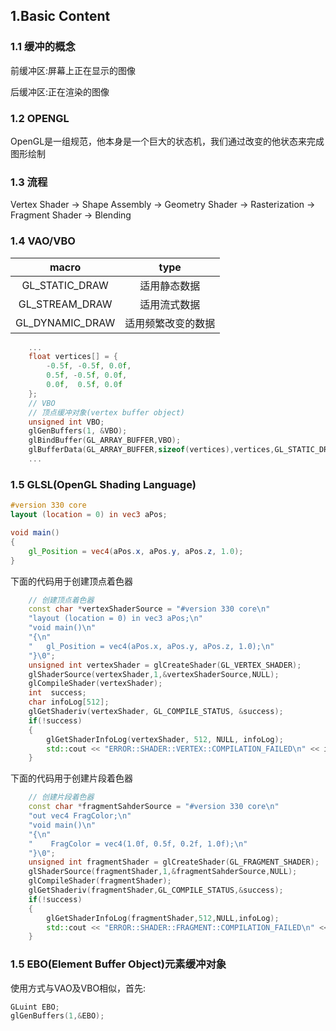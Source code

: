 ## 1.Basic Content
### 1.1 缓冲的概念
前缓冲区:屏幕上正在显示的图像

后缓冲区:正在渲染的图像
### 1.2 OPENGL
OpenGL是一组规范，他本身是一个巨大的状态机，我们通过改变的他状态来完成图形绘制

### 1.3 流程

Vertex Shader -> Shape Assembly -> Geometry Shader -> Rasterization -> Fragment Shader -> Blending

### 1.4 VAO/VBO
|macro|type|
|:---:|:---:|
|GL_STATIC_DRAW|适用静态数据|
|GL_STREAM_DRAW|适用流式数据|
|GL_DYNAMIC_DRAW|适用频繁改变的数据|

```cpp
    ...
    float vertices[] = {
        -0.5f, -0.5f, 0.0f,
        0.5f, -0.5f, 0.0f,
        0.0f,  0.5f, 0.0f
    };
    // VBO
    // 顶点缓冲对象(vertex buffer object)
    unsigned int VBO;
    glGenBuffers(1, &VBO);
    glBindBuffer(GL_ARRAY_BUFFER,VBO);
    glBufferData(GL_ARRAY_BUFFER,sizeof(vertices),vertices,GL_STATIC_DRAW);
    ...
```

### 1.5 GLSL(OpenGL Shading Language)
```glsl
#version 330 core
layout (location = 0) in vec3 aPos;

void main()
{
    gl_Position = vec4(aPos.x, aPos.y, aPos.z, 1.0);
}
```
下面的代码用于创建顶点着色器
```cpp
    // 创建顶点着色器
    const char *vertexShaderSource = "#version 330 core\n"
    "layout (location = 0) in vec3 aPos;\n"
    "void main()\n"
    "{\n"
    "   gl_Position = vec4(aPos.x, aPos.y, aPos.z, 1.0);\n"
    "}\0";
    unsigned int vertexShader = glCreateShader(GL_VERTEX_SHADER);
    glShaderSource(vertexShader,1,&vertexShaderSource,NULL);
    glCompileShader(vertexShader);
    int  success;
    char infoLog[512];
    glGetShaderiv(vertexShader, GL_COMPILE_STATUS, &success);
    if(!success)
    {
        glGetShaderInfoLog(vertexShader, 512, NULL, infoLog);
        std::cout << "ERROR::SHADER::VERTEX::COMPILATION_FAILED\n" << infoLog << std::endl;
    }
```
下面的代码用于创建片段着色器

```cpp
    // 创建片段着色器
    const char *fragmentSahderSource = "#version 330 core\n"
    "out vec4 FragColor;\n"
    "void main()\n"
    "{\n"
    "    FragColor = vec4(1.0f, 0.5f, 0.2f, 1.0f);\n"
    "}\0";
    unsigned int fragmentShader = glCreateShader(GL_FRAGMENT_SHADER);
    glShaderSource(fragmentShader,1,&fragmentSahderSource,NULL);
    glCompileShader(fragmentShader);
    glGetShaderiv(fragmentShader,GL_COMPILE_STATUS,&success);
    if(!success)
    {
        glGetShaderInfoLog(fragmentShader,512,NULL,infoLog);
        std::cout << "ERROR::SHADER::FRAGMENT::COMPILATION_FAILED\n" << infoLog << std::endl;
    }
```

### 1.5 EBO(Element Buffer Object)元素缓冲对象
使用方式与VAO及VBO相似，首先:
```cpp
GLuint EBO;
glGenBuffers(1,&EBO);
```